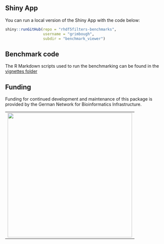 ---
---

## Shiny App

You can run a local version of the Shiny App with the code below:

```r
shiny::runGitHub(repo = "rhdf5filters-benchmarks", 
                 username = "grimbough", 
                 subdir = "benchmark_viewer")
```

## Benchmark code

The R Markdown scripts used to run the benchmarking can be found in the [vignettes folder](https://github.com/grimbough/rhdf5filters-benchmarks/blob/master/rmarkdown/benchmarking.Rmd)

## Funding 

Funding for continued development and maintenance of this package is provided by the German Network for Bioinformatics Infrastructure.

|     |
|:---:|
|<a href="http://www.denbi.de"><img src="https://tess.elixir-europe.org/system/content_providers/images/000/000/063/original/deNBI_Logo_rgb.jpg" width="400"></a>|
